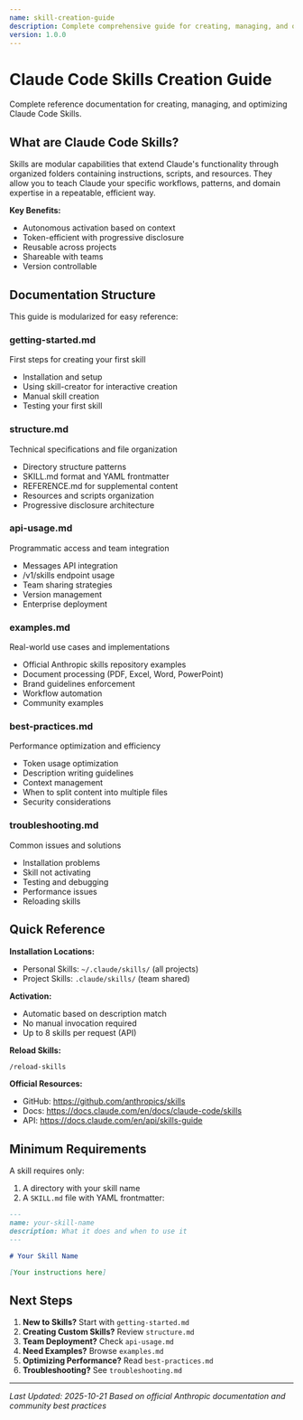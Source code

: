 ```yaml
---
name: skill-creation-guide
description: Complete comprehensive guide for creating, managing, and optimizing Claude Code Skills. Reference documentation covering structure, API usage, examples, best practices, and troubleshooting.
version: 1.0.0
---
```


# Claude Code Skills Creation Guide

Complete reference documentation for creating, managing, and optimizing Claude Code Skills.

## What are Claude Code Skills?

Skills are modular capabilities that extend Claude's functionality through organized folders containing instructions, scripts, and resources. They allow you to teach Claude your specific workflows, patterns, and domain expertise in a repeatable, efficient way.

**Key Benefits:**
- Autonomous activation based on context
- Token-efficient with progressive disclosure
- Reusable across projects
- Shareable with teams
- Version controllable

## Documentation Structure

This guide is modularized for easy reference:

### **getting-started.md**
First steps for creating your first skill
- Installation and setup
- Using skill-creator for interactive creation
- Manual skill creation
- Testing your first skill

### **structure.md**
Technical specifications and file organization
- Directory structure patterns
- SKILL.md format and YAML frontmatter
- REFERENCE.md for supplemental content
- Resources and scripts organization
- Progressive disclosure architecture

### **api-usage.md**
Programmatic access and team integration
- Messages API integration
- /v1/skills endpoint usage
- Team sharing strategies
- Version management
- Enterprise deployment

### **examples.md**
Real-world use cases and implementations
- Official Anthropic skills repository examples
- Document processing (PDF, Excel, Word, PowerPoint)
- Brand guidelines enforcement
- Workflow automation
- Community examples

### **best-practices.md**
Performance optimization and efficiency
- Token usage optimization
- Description writing guidelines
- Context management
- When to split content into multiple files
- Security considerations

### **troubleshooting.md**
Common issues and solutions
- Installation problems
- Skill not activating
- Testing and debugging
- Performance issues
- Reloading skills

## Quick Reference

**Installation Locations:**
- Personal Skills: `~/.claude/skills/` (all projects)
- Project Skills: `.claude/skills/` (team shared)

**Activation:**
- Automatic based on description match
- No manual invocation required
- Up to 8 skills per request (API)

**Reload Skills:**
```bash
/reload-skills
```

**Official Resources:**
- GitHub: https://github.com/anthropics/skills
- Docs: https://docs.claude.com/en/docs/claude-code/skills
- API: https://docs.claude.com/en/api/skills-guide

## Minimum Requirements

A skill requires only:
1. A directory with your skill name
2. A `SKILL.md` file with YAML frontmatter:

```markdown
---
name: your-skill-name
description: What it does and when to use it
---

# Your Skill Name

[Your instructions here]
```

## Next Steps

1. **New to Skills?** Start with `getting-started.md`
2. **Creating Custom Skills?** Review `structure.md`
3. **Team Deployment?** Check `api-usage.md`
4. **Need Examples?** Browse `examples.md`
5. **Optimizing Performance?** Read `best-practices.md`
6. **Troubleshooting?** See `troubleshooting.md`

---

*Last Updated: 2025-10-21*
*Based on official Anthropic documentation and community best practices*
